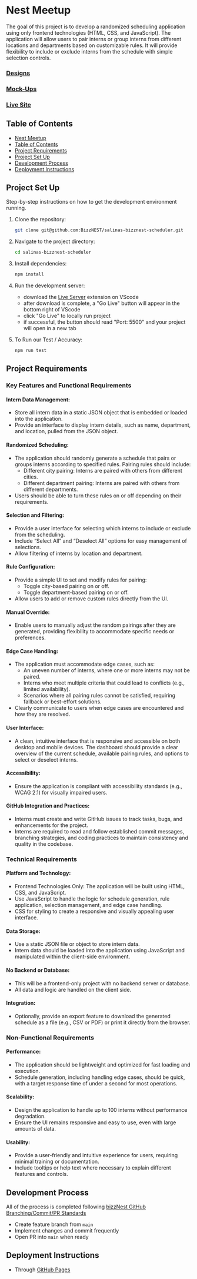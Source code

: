 # Nest Meetup

The goal of this project is to develop a randomized scheduling application using only frontend technologies (HTML, CSS, and JavaScript). The application will allow users to pair interns or group interns from different locations and departments based on customizable rules. It will provide flexibility to include or exclude interns from the schedule with simple selection controls.

### [Designs](https://www.figma.com/design/1nsYgWIN5bC7NnnVApTcK4/Salinas---bizzNest-Scheduler?node-id=0-1&t=TLQ1O5AYgPPOLJtm-0)

### [Mock-Ups](https://excalidraw.com/#json=hXikrerg9aW93NtIB4y55,HiubrShERrkbW7idVJSJiA)

### [Live Site](https://bizznest.github.io/salinas-bizznest-scheduler/)

## Table of Contents

- [Nest Meetup](#nest-meetup)
- [Table of Contents](#table-of-contents)
- [Project Requirements](#project-requirements)
- [Project Set Up](#project-set-up)
- [Development Process](#development-process)
- [Deployment Instructions](#deployment-instructions)

## Project Set Up 

Step-by-step instructions on how to get the development environment running.

1. Clone the repository:
    ```sh
    git clone git@github.com:BizzNEST/salinas-bizznest-scheduler.git
    ```
2. Navigate to the project directory:
    ```sh
    cd salinas-bizznest-scheduler
    ```
3. Install dependencies:
    ```sh
    npm install
    ```
4. Run the development server:
   - download the [Live Server](https://marketplace.visualstudio.com/items?itemName=ritwickdey.LiveServer/) extension on VScode 
   - after download is complete, a "Go Live" button will appear in the bottom right of VScode
   - click "Go Live" to locally run project
   - if successful, the button should read "Port: 5500" and your project will open in a new tab

5. To Run our Test / Accuracy:
   ```sh
   npm run test
   ```

## Project Requirements

### Key Features and Functional Requirements

#### Intern Data Management:
- Store all intern data in a static JSON object that is embedded or loaded into the application.
- Provide an interface to display intern details, such as name, department, and location, pulled from the JSON object.
  
#### Randomized Scheduling:
- The application should randomly generate a schedule that pairs or groups interns according to specified rules.
Pairing rules should include:
  - Different city pairing: Interns are paired with others from different cities.
  - Different department pairing: Interns are paired with others from different departments.
- Users should be able to turn these rules on or off depending on their requirements.
  
#### Selection and Filtering:
- Provide a user interface for selecting which interns to include or exclude from the scheduling.
- Include “Select All” and “Deselect All” options for easy management of selections.
- Allow filtering of interns by location and department.

#### Rule Configuration:
- Provide a simple UI to set and modify rules for pairing:
    - Toggle city-based pairing on or off.
    - Toggle department-based pairing on or off.
- Allow users to add or remove custom rules directly from the UI.
  
#### Manual Override:
- Enable users to manually adjust the random pairings after they are generated, providing flexibility to accommodate specific needs or preferences.
  
#### Edge Case Handling:
- The application must accommodate edge cases, such as:
    - An uneven number of interns, where one or more interns may not be paired.
    - Interns who meet multiple criteria that could lead to conflicts (e.g., limited availability). 
    - Scenarios where all pairing rules cannot be satisfied, requiring fallback or best-effort solutions.
- Clearly communicate to users when edge cases are encountered and how they are resolved.

#### User Interface:
- A clean, intuitive interface that is responsive and accessible on both desktop and mobile devices.
The dashboard should provide a clear overview of the current schedule, available pairing rules, and options to select or deselect interns.

#### Accessibility:
- Ensure the application is compliant with accessibility standards (e.g., WCAG 2.1) for visually impaired users.

#### GitHub Integration and Practices:
- Interns must create and write GitHub issues to track tasks, bugs, and enhancements for the project.
- Interns are required to read and follow established commit messages, branching strategies, and coding practices to maintain consistency and quality in the codebase.

### Technical Requirements

#### Platform and Technology:
- Frontend Technologies Only: The application will be built using HTML, CSS, and JavaScript.
- Use JavaScript to handle the logic for schedule generation, rule application, selection management, and edge case handling.
- CSS for styling to create a responsive and visually appealing user interface.

#### Data Storage:
- Use a static JSON file or object to store intern data. 
- Intern data should be loaded into the application using JavaScript and manipulated within the client-side environment.

#### No Backend or Database:
- This will be a frontend-only project with no backend server or database.
- All data and logic are handled on the client side.

#### Integration:
- Optionally, provide an export feature to download the generated schedule as a file (e.g., CSV or PDF) or print it directly from the browser.

### Non-Functional Requirements

#### Performance:
- The application should be lightweight and optimized for fast loading and execution.
- Schedule generation, including handling edge cases, should be quick, with a target response time of under a second for most operations.

#### Scalability:
- Design the application to handle up to 100 interns without performance degradation.
- Ensure the UI remains responsive and easy to use, even with large amounts of data.

#### Usability:
- Provide a user-friendly and intuitive experience for users, requiring minimal training or documentation.
- Include tooltips or help text where necessary to explain different features and controls.


## Development Process

All of the process is completed following [bizzNest GitHub Branching/Commit/PR Standards](https://github.com/BizzNEST/Standards-and-Practices/tree/main/standards)

* Create feature branch from `main`
* Implement changes and commit frequently
* Open PR into `main` when ready


## Deployment Instructions

* Through [GitHub Pages](https://bizznest.github.io/salinas-bizznest-scheduler/)



